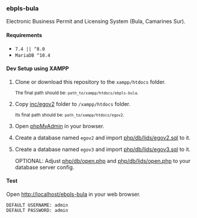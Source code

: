 ### ebpls-bula
Electronic Business Permit and Licensing System (Bula, Camarines Sur).

#### Requirements
- `7.4 || ^8.0`
- `MariaDB ^10.4`

#### Dev Setup using XAMPP
1. Clone or download this repository to the `xampp/htdocs` folder.

   <small>The final path should be: `path_to/xampp/htdocs/ebpls-bula`.</small>

2. Copy [inc/egov2](inc/egov2) folder to `/xampp/htdocs` folder.

   <small>Its final path should be: `path_to/xampp/htdocs/egov2`.</small>

3. Open [phpMyAdmin](http://localhost/phpmyadmin) in your browser.

4. Create a database named `egov2` and import [php/db/lids/egov2.sql](php/db/lids/egov2.sql) to it.

5. Create a database named `egov3` and import [php/db/lids/egov3.sql](php/db/lids/egov3.sql) to it.

   OPTIONAL:
   Adjust [php/db/open.php](php/db/open.php)
   and [php/db/lids/open.php](php/db/lids/open.php) to your database server config.

#### Test
Open <http://localhost/ebpls-bula> in your web browser.
```
DEFAULT USERNAME: admin
DEFAULT PASSWORD: admin
```